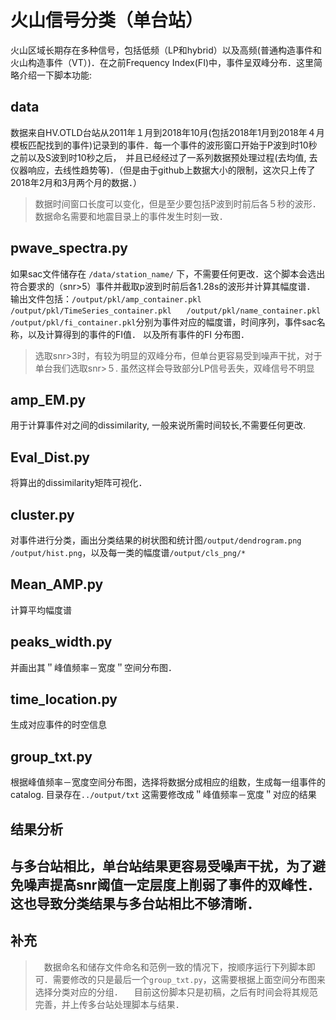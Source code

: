 # 火山信号分类（单台站）
火山区域长期存在多种信号，包括低频（LP和hybrid）以及高频(普通构造事件和火山构造事件（VT）)．在之前Frequency Index(FI)中，事件呈双峰分布．这里简略介绍一下脚本功能:


## data
数据来自HV.OTLD台站从2011年１月到2018年10月(包括2018年1月到2018年４月模板匹配找到的事件)记录到的事件．每一个事件的波形窗口开始于P波到时10秒之前以及S波到时10秒之后，　并且已经经过了一系列数据预处理过程(去均值, 去仪器响应，去线性趋势等)．（但是由于github上数据大小的限制，这次只上传了2018年2月和3月两个月的数据．）
> 数据时间窗口长度可以变化，但是至少要包括P波到时前后各５秒的波形．数据命名需要和地震目录上的事件发生时刻一致．

## pwave_spectra.py

如果sac文件储存在 `/data/station_name/` 下，不需要任何更改．这个脚本会选出符合要求的（snr>5）事件并截取p波到时前后各1.28s的波形并计算其幅度谱．
输出文件包括：`/output/pkl/amp_container.pkl /output/pkl/TimeSeries_container.pkl　　/output/pkl/name_container.pkl　　　/output/pkl/fi_container.pkl`分别为事件对应的幅度谱，时间序列，事件sac名称，以及计算得到的事件的FI值． 以及所有事件的FI 分布图．
> 选取snr>3时，有较为明显的双峰分布，但单台更容易受到噪声干扰，对于单台我们选取snr>５. 虽然这样会导致部分LP信号丢失，双峰信号不明显

## amp_EM.py

用于计算事件对之间的dissimilarity, 一般来说所需时间较长,不需要任何更改.

## Eval_Dist.py
将算出的dissimilarity矩阵可视化．

## cluster.py
对事件进行分类，画出分类结果的树状图和统计图`/output/dendrogram.png  /output/hist.png`，以及每一类的幅度谱`/output/cls_png/*`

## Mean_AMP.py
计算平均幅度谱

## peaks_width.py
并画出其＂峰值频率－宽度＂空间分布图．

## time_location.py
生成对应事件的时空信息

## group_txt.py
根据峰值频率－宽度空间分布图，选择将数据分成相应的组数，生成每一组事件的catalog. 目录存在`../output/txt`
这需要修改成＂峰值频率－宽度＂对应的结果

## 结果分析
与多台站相比，单台站结果更容易受噪声干扰，为了避免噪声提高snr阈值一定层度上削弱了事件的双峰性．这也导致分类结果与多台站相比不够清晰．
---
## 补充
>　数据命名和储存文件命名和范例一致的情况下，按顺序运行下列脚本即可．需要修改的只是最后一个`group_txt.py`，这需要根据上面空间分布图来选择分类对应的分组．
>　目前这份脚本只是初稿，之后有时间会将其规范完善，并上传多台站处理脚本与结果．
